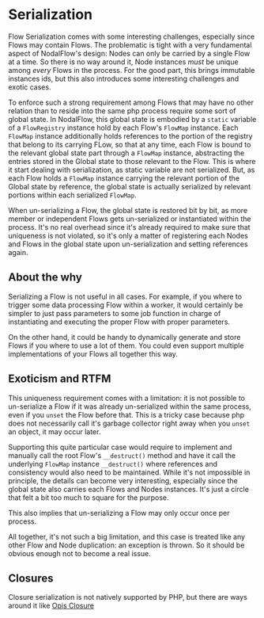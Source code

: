 # Serialization

Flow Serialization comes with some interesting challenges, especially since Flows may contain Flows. The problematic is tight with a very fundamental aspect of NodalFlow's design: Nodes can only be carried by a single Flow at a time. 
So there is no way around it, Node instances _must_ be unique among _every_ Flows in the process. For the good part, this brings immutable instances ids, but this also introduces some interesting challenges and exotic cases.

To enforce such a strong requirement among Flows that may have no other relation than to reside into the same php process require some sort of global state. In NodalFlow, this global state is embodied by a `static` variable of a `FlowRegistry` instance hold by each Flow's `FlowMap` instance.
Each `FlowMap` instance additionally holds references to the portion of the registry that belong to its carrying FLow, so that at any time, each Flow is bound to the relevant global state part through a `FlowMap` instance, abstracting the entries stored in the Global state to those relevant to the Flow.
This is where it start dealing with serialization, as static variable are not serialized. But, as each Flow holds a `FlowMap` instance carrying the relevant portion of the Global state by reference, the global state is actually serialized by relevant portions within each serialized `FlowMap`.

When un-serializing a Flow, the global state is restored bit by bit, as more member or independent Flows gets un-serialized or instantiated within the process. It's no real overhead since it's already required to make sure that uniqueness is not violated, so it's only a matter of registering each Nodes and Flows in the global state upon un-serialization and setting references again.

## About the why

Serializing a Flow is not useful in all cases. For example, if you where to trigger some data processing Flow within a worker, it would certainly be simpler to just pass parameters to some job function in charge of instantiating and executing the proper Flow with proper parameters.

On the other hand, it could be handy to dynamically generate and store Flows if you where to use a lot of them. You could even support multiple implementations of your Flows all together this way.

## Exoticism and RTFM

This uniqueness requirement comes with a limitation: it is not possible to un-serialize a Flow if it was already un-serialized within the same process, even if you `unset` the Flow before that. This is a tricky case because php does not necessarily call it's garbage collector right away when you `unset` an object, it may occur later. 

Supporting this quite particular case would require to implement and manually call the root Flow's `__destruct()` method and have it call the underlying `FlowMap` instance `__destruct()` where references and consistency would also need to be maintained. While it's not impossible in principle, the details can become very interesting, especially since the global state also carries each Flows and Nodes instances. It's just a circle that felt a bit too much to square for the purpose.

This also implies that un-serializing a Flow may only occur once per process.
 
All together, it's not such a big limitation, and this case is treated like any other Flow and Node duplication: an exception is thrown. So it should be obvious enough not to become a real issue.

## Closures

Closure serialization is not natively supported by PHP, but there are ways around it like [Opis Closure](https://github.com/opis/closure)
